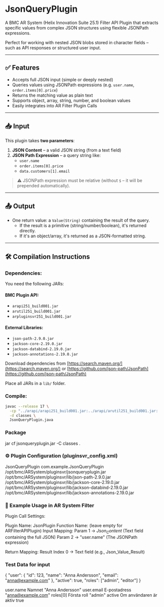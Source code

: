 # JsonQueryPlugin

A BMC AR System (Helix Innovation Suite 25.1) Filter API Plugin that extracts specific values from complex JSON structures using flexible JSONPath expressions.

Perfect for working with nested JSON blobs stored in character fields – such as API responses or structured user input.

---

## ✅ Features

- Accepts full JSON input (simple or deeply nested)
- Queries values using JSONPath expressions (e.g. `user.name`, `order.items[0].price`)
- Returns the matching value as plain text
- Supports object, array, string, number, and boolean values
- Easily integrates into AR Filter Plugin Calls

---

## 📥 Input

This plugin takes **two parameters**:

1. **JSON Content** – a valid JSON string (from a text field)
2. **JSON Path Expression** – a query string like:
   - `user.name`
   - `order.items[0].price`
   - `data.customers[1].email`

> ⚠️ JSONPath expression must be relative (without `$` – it will be prepended automatically).

---

## 📤 Output

- One return value: a `Value(String)` containing the result of the query.
  - If the result is a primitive (string/number/boolean), it's returned directly.
  - If it's an object/array, it's returned as a JSON-formatted string.

---

## 🛠️ Compilation Instructions

### Dependencies:

You need the following JARs:

#### BMC Plugin API:
- `arapi251_build001.jar`
- `arutil251_build001.jar`
- `arpluginsvr251_build001.jar`

#### External Libraries:
- `json-path-2.9.0.jar`
- `jackson-core-2.19.0.jar`
- `jackson-databind-2.19.0.jar`
- `jackson-annotations-2.19.0.jar`

Download dependencies from [https://search.maven.org/](https://search.maven.org/) or [https://github.com/json-path/JsonPath](https://github.com/json-path/JsonPath)

Place all JARs in a `lib/` folder.

### Compile:

```bash
javac --release 17 \
  -cp "../arapi/arapi251_build001.jar:../arapi/arutil251_build001.jar:../arapi/arpluginsvr251_build001.jar:./lib/json-path-2.9.0.jar:./lib/jackson-core-2.19.0.jar:./lib/jackson-databind-2.19.0.jar:./lib/jackson-annotations-2.19.0.jar" \
  -d classes \
  JsonQueryPlugin.java
```

### Package
jar cf jsonqueryplugin.jar -C classes .

### ⚙️ Plugin Configuration (pluginsvr_config.xml)
<plugin>
  <name>JsonQueryPlugin</name>
  <classname>com.example.JsonQueryPlugin</classname>
  <pathelement type="location">/opt/bmc/ARSystem/pluginsvr/jsonqueryplugin.jar</pathelement>
  <pathelement type="location">/opt/bmc/ARSystem/pluginsvr/lib/json-path-2.9.0.jar</pathelement>
  <pathelement type="location">/opt/bmc/ARSystem/pluginsvr/lib/jackson-core-2.19.0.jar</pathelement>
  <pathelement type="location">/opt/bmc/ARSystem/pluginsvr/lib/jackson-databind-2.19.0.jar</pathelement>
  <pathelement type="location">/opt/bmc/ARSystem/pluginsvr/lib/jackson-annotations-2.19.0.jar</pathelement>

</plugin>


### 🧪 Example Usage in AR System Filter

Plugin Call Settings:

Plugin Name: JsonPlugin
Function Name: (leave empty for ARFilterAPIPlugin)
Input Mapping:
    Param 1 → $Json_Content$ (Text field containing the full JSON)
    Param 2 → "user.name" (The JSONPath expression)

Return Mapping:
    Result Index 0 → Text field (e.g., Json_Value_Result)



### Test Data for input

{
  "user": {
    "id": 123,
    "name": "Anna Andersson",
    "email": "anna@example.com"
  },
  "active": true,
  "roles": ["admin", "editor"]
}


user.name	Namnet	"Anna Andersson"
user.email	E-postadress	"anna@example.com"
roles[0]	Första roll	"admin"
active	Om användaren är aktiv	true